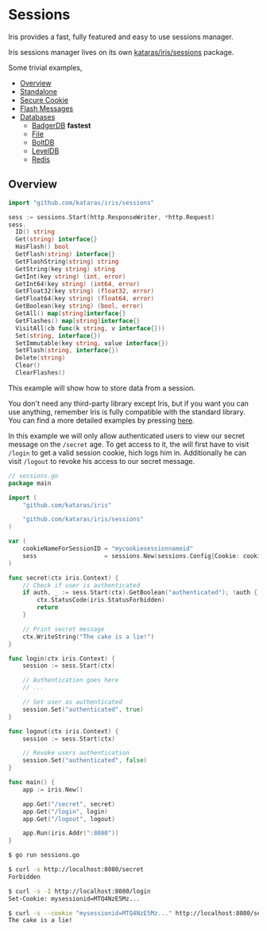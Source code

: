 # Sessions

Iris provides a fast, fully featured and easy to use sessions manager.

Iris sessions manager lives on its own [kataras/iris/sessions](https://github.com/kataras/iris/tree/v8/sessions) package.

Some trivial examples,

- [Overview](https://github.com/kataras/iris/blob/v8/_examples/sessions/overview/main.go)
- [Standalone](https://github.com/kataras/iris/blob/v8/_examples/sessions/standalone/main.go)
- [Secure Cookie](https://github.com/kataras/iris/blob/v8/_examples/sessions/securecookie/main.go)
- [Flash Messages](https://github.com/kataras/iris/blob/v8/_examples/sessions/flash-messages/main.go)
- [Databases](https://github.com/kataras/iris/tree/v8/_examples/sessions/database)
    * [BadgerDB](https://github.com/kataras/iris/blob/v8/_examples/sessions/database/badger/main.go) **fastest**
    * [File](https://github.com/kataras/iris/blob/v8/_examples/sessions/database/file/main.go)
    * [BoltDB](https://github.com/kataras/iris/blob/v8/_examples/sessions/database/boltdb/main.go)
    * [LevelDB](https://github.com/kataras/iris/blob/v8/_examples/sessions/database/leveldb/main.go)
    * [Redis](https://github.com/kataras/iris/blob/v8/_examples/sessions/database/redis/main.go)

## Overview

```go
import "github.com/kataras/iris/sessions"

sess := sessions.Start(http.ResponseWriter, *http.Request)
sess.
  ID() string
  Get(string) interface{}
  HasFlash() bool
  GetFlash(string) interface{}
  GetFlashString(string) string
  GetString(key string) string
  GetInt(key string) (int, error)
  GetInt64(key string) (int64, error)
  GetFloat32(key string) (float32, error)
  GetFloat64(key string) (float64, error)
  GetBoolean(key string) (bool, error)
  GetAll() map[string]interface{}
  GetFlashes() map[string]interface{}
  VisitAll(cb func(k string, v interface{}))
  Set(string, interface{})
  SetImmutable(key string, value interface{})
  SetFlash(string, interface{})
  Delete(string)
  Clear()
  ClearFlashes()
```

This example will show how to store data from a session.

You don't need any third-party library except Iris, but if you want you can use anything, remember Iris is fully compatible with the standard library. You can find a more detailed examples by pressing [here](https://github.com/kataras/iris/tree/v8/_examples/sessions).

In this example we will only allow authenticated users to view our secret message on the `/secret` age. To get access to it, the will first have to visit `/login` to get a valid session cookie, hich logs him in. Additionally he can visit `/logout` to revoke his access to our secret message.

```go
// sessions.go
package main

import (
    "github.com/kataras/iris"

    "github.com/kataras/iris/sessions"
)

var (
    cookieNameForSessionID = "mycookiesessionnameid"
    sess                   = sessions.New(sessions.Config{Cookie: cookieNameForSessionID})
)

func secret(ctx iris.Context) {
    // Check if user is authenticated
    if auth, _ := sess.Start(ctx).GetBoolean("authenticated"); !auth {
        ctx.StatusCode(iris.StatusForbidden)
        return
    }

    // Print secret message
    ctx.WriteString("The cake is a lie!")
}

func login(ctx iris.Context) {
    session := sess.Start(ctx)

    // Authentication goes here
    // ...

    // Set user as authenticated
    session.Set("authenticated", true)
}

func logout(ctx iris.Context) {
    session := sess.Start(ctx)

    // Revoke users authentication
    session.Set("authenticated", false)
}

func main() {
    app := iris.New()

    app.Get("/secret", secret)
    app.Get("/login", login)
    app.Get("/logout", logout)

    app.Run(iris.Addr(":8080"))
}

```

```bash
$ go run sessions.go

$ curl -s http://localhost:8080/secret
Forbidden

$ curl -s -I http://localhost:8080/login
Set-Cookie: mysessionid=MTQ4NzE5Mz...

$ curl -s --cookie "mysessionid=MTQ4NzE5Mz..." http://localhost:8080/secret
The cake is a lie!
```